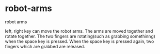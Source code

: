 # robot-arms
robot arms

left, right key can move the robot arms.
The arms are moved together and rotate together.
The two fingers are rotating(such as grabbing somethinng) when the space key is pressed.
When the space key is pressed again, two fingers which are grabbed are released.
